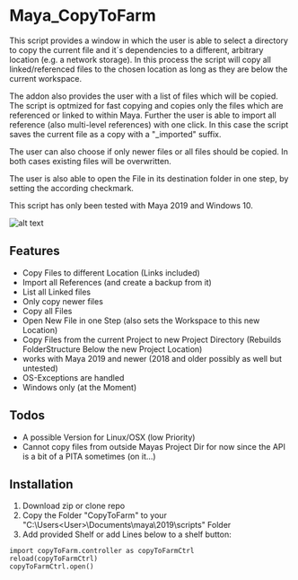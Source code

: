 # Maya_CopyToFarm

This script provides a window in which the user is able to select a directory to copy the current file and it´s dependencies to a different, arbitrary location (e.g. a network storage). In this process the script will copy all linked/referenced files to the chosen location as long as they are below the current workspace. 

The addon also provides the user with a list of files which will be copied. The script is optmized for fast copying and copies only the files which are referenced or linked to within Maya.  Further the user is able to import all reference (also multi-level references) with one click. In this case the script saves the current file as a copy with a "_imported" suffix. 

The user can also choose if only newer files or all files should be copied. In both cases existing files will be overwritten. 

The user is also able to open the File in its destination folder in one step, by setting the according checkmark. 

This script has only been tested with Maya 2019 and Windows 10. 


![alt text](https://github.com/eglaubauf/Maya_CopyToFarm/blob/master/images/Screenshot.png "The Provided UI by the Script")


## Features
- Copy Files to different Location (Links included)
- Import all References (and create a backup from it)
- List all Linked files
- Only copy newer files
- Copy all Files
- Open New File in one Step (also sets the Workspace to this new Location)
- Copy Files from the current Project to new Project Directory (Rebuilds FolderStructure Below the new Project Location)
- works with Maya 2019 and newer (2018 and older possibly as well but untested)
- OS-Exceptions are handled
- Windows only (at the Moment)


## Todos

- A possible Version for Linux/OSX (low Priority)
- Cannot copy files from outside Mayas Project Dir for now since the API is a bit of a PITA sometimes (on it...)

## Installation

1. Download zip or clone repo
2. Copy the Folder "CopyToFarm" to your "C:\Users\<User>\Documents\maya\2019\scripts" Folder
3. Add provided Shelf or add Lines below to a shelf button:

```
import copyToFarm.controller as copyToFarmCtrl
reload(copyToFarmCtrl)
copyToFarmCtrl.open()
```